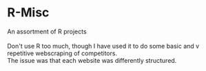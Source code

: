 # R-Misc
An assortment of R projects
<br>
<br>
Don't use R too much, though I have used it to do some basic and v repetitive webscraping of competitors. 
<br>
The issue was that each website was differently structured.
